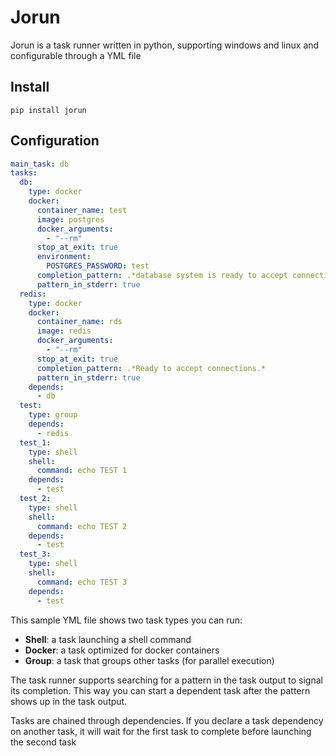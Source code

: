 # Jorun

Jorun is a task runner written in python, supporting windows and linux and configurable through a YML file

## Install

```shell
pip install jorun
```

## Configuration

```yml
main_task: db
tasks:
  db:
    type: docker
    docker:
      container_name: test
      image: postgres
      docker_arguments:
        - "--rm"
      stop_at_exit: true
      environment:
        POSTGRES_PASSWORD: test
      completion_pattern: .*database system is ready to accept connections.*
      pattern_in_stderr: true
  redis:
    type: docker
    docker:
      container_name: rds
      image: redis
      docker_arguments:
        - "--rm"
      stop_at_exit: true
      completion_pattern: .*Ready to accept connections.*
      pattern_in_stderr: true
    depends:
      - db
  test:
    type: group
    depends:
      - redis
  test_1:
    type: shell
    shell:
      command: echo TEST 1
    depends:
      - test
  test_2:
    type: shell
    shell:
      command: echo TEST 2
    depends:
      - test
  test_3:
    type: shell
    shell:
      command: echo TEST 3
    depends:
      - test
```

This sample YML file shows two task types you can run:

- **Shell**: a task launching a shell command
- **Docker**: a task optimized for docker containers
- **Group**: a task that groups other tasks (for parallel execution)

The task runner supports searching for a pattern in the task output to
signal its completion. This way you can start a dependent task after the pattern
shows up in the task output.

Tasks are chained through dependencies. If you declare a task dependency on another task,
it will wait for the first task to complete before launching the second task